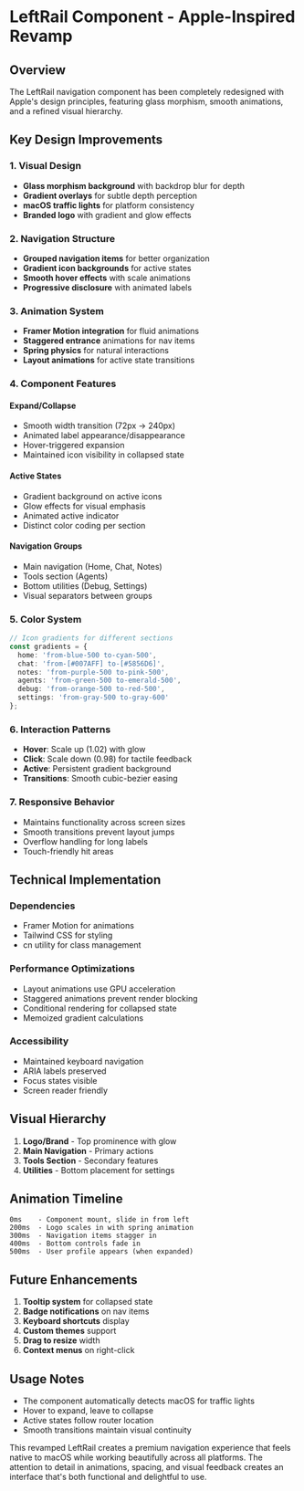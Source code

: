 # LeftRail Component - Apple-Inspired Revamp

## Overview
The LeftRail navigation component has been completely redesigned with Apple's design principles, featuring glass morphism, smooth animations, and a refined visual hierarchy.

## Key Design Improvements

### 1. Visual Design
- **Glass morphism background** with backdrop blur for depth
- **Gradient overlays** for subtle depth perception
- **macOS traffic lights** for platform consistency
- **Branded logo** with gradient and glow effects

### 2. Navigation Structure
- **Grouped navigation items** for better organization
- **Gradient icon backgrounds** for active states
- **Smooth hover effects** with scale animations
- **Progressive disclosure** with animated labels

### 3. Animation System
- **Framer Motion integration** for fluid animations
- **Staggered entrance** animations for nav items
- **Spring physics** for natural interactions
- **Layout animations** for active state transitions

### 4. Component Features

#### Expand/Collapse
- Smooth width transition (72px → 240px)
- Animated label appearance/disappearance
- Hover-triggered expansion
- Maintained icon visibility in collapsed state

#### Active States
- Gradient background on active icons
- Glow effects for visual emphasis
- Animated active indicator
- Distinct color coding per section

#### Navigation Groups
- Main navigation (Home, Chat, Notes)
- Tools section (Agents)
- Bottom utilities (Debug, Settings)
- Visual separators between groups

### 5. Color System
```typescript
// Icon gradients for different sections
const gradients = {
  home: 'from-blue-500 to-cyan-500',
  chat: 'from-[#007AFF] to-[#5856D6]',
  notes: 'from-purple-500 to-pink-500',
  agents: 'from-green-500 to-emerald-500',
  debug: 'from-orange-500 to-red-500',
  settings: 'from-gray-500 to-gray-600'
};
```

### 6. Interaction Patterns
- **Hover**: Scale up (1.02) with glow
- **Click**: Scale down (0.98) for tactile feedback
- **Active**: Persistent gradient background
- **Transitions**: Smooth cubic-bezier easing

### 7. Responsive Behavior
- Maintains functionality across screen sizes
- Smooth transitions prevent layout jumps
- Overflow handling for long labels
- Touch-friendly hit areas

## Technical Implementation

### Dependencies
- Framer Motion for animations
- Tailwind CSS for styling
- cn utility for class management

### Performance Optimizations
- Layout animations use GPU acceleration
- Staggered animations prevent render blocking
- Conditional rendering for collapsed state
- Memoized gradient calculations

### Accessibility
- Maintained keyboard navigation
- ARIA labels preserved
- Focus states visible
- Screen reader friendly

## Visual Hierarchy

1. **Logo/Brand** - Top prominence with glow
2. **Main Navigation** - Primary actions
3. **Tools Section** - Secondary features
4. **Utilities** - Bottom placement for settings

## Animation Timeline
```
0ms    - Component mount, slide in from left
200ms  - Logo scales in with spring animation
300ms  - Navigation items stagger in
400ms  - Bottom controls fade in
500ms  - User profile appears (when expanded)
```

## Future Enhancements

1. **Tooltip system** for collapsed state
2. **Badge notifications** on nav items
3. **Keyboard shortcuts** display
4. **Custom themes** support
5. **Drag to resize** width
6. **Context menus** on right-click

## Usage Notes

- The component automatically detects macOS for traffic lights
- Hover to expand, leave to collapse
- Active states follow router location
- Smooth transitions maintain visual continuity

This revamped LeftRail creates a premium navigation experience that feels native to macOS while working beautifully across all platforms. The attention to detail in animations, spacing, and visual feedback creates an interface that's both functional and delightful to use.